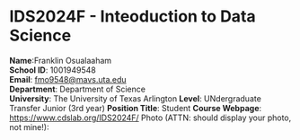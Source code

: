 # IDS2024F - Inteoduction to Data Science  
**Name**:Franklin Osualaaham  
**School ID**: 1001949548  
**Email**: fmo9548@mavs.uta.edu  
**Department**: Department of Science   
**University**: The University of Texas Arlington
**Level**: UNdergraduate Transfer Junior (3rd year) 
**Position Title**: Student
**Course Webpage**:  https://www.cdslab.org/IDS2024F/
Photo (ATTN: should display your photo, not mine!):



